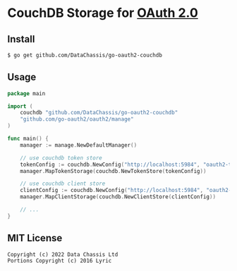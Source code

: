 # CouchDB Storage for [OAuth 2.0](https://github.com/go-oauth2/oauth2)

## Install

``` bash
$ go get github.com/DataChassis/go-oauth2-couchdb
```

## Usage

``` go
package main

import (
	couchdb "github.com/DataChassis/go-oauth2-couchdb"
	"github.com/go-oauth2/oauth2/manage"
)

func main() {
	manager := manage.NewDefaultManager()

	// use couchdb token store
	tokenConfig := couchdb.NewConfig("http://localhost:5984", "oauth2-tokens", "username", "password")
	manager.MapTokenStorage(couchdb.NewTokenStore(tokenConfig))

	// use couchdb client store
	clientConfig := couchdb.NewConfig("http://localhost:5984", "oauth2-clients", "username", "password")
	manager.MapClientStorage(couchdb.NewClientStore(clientConfig))

	// ...
}
```

## MIT License

```
Copyright (c) 2022 Data Chassis Ltd
Portions Copyright (c) 2016 Lyric
```
